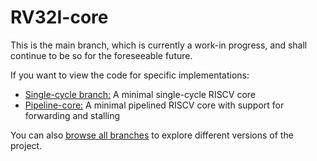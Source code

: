 # RV32I-core
This is the main branch, which is currently a work-in progress, and shall continue to be so for the foreseeable future. 

If you want to view the code for specific implementations:
- [Single-cycle branch:](https://github.com/avyakthd/riscv-core-sv/tree/single-cycle-working)  A minimal single-cycle RISCV core
- [Pipeline-core:](https://github.com/avyakthd/riscv-core-sv/tree/pipeline-working)  A minimal pipelined RISCV core with support for forwarding and stalling

You can also [browse all branches](https://github.com/avyakthd/riscv-core-sv/branches) to explore different versions of the project.


